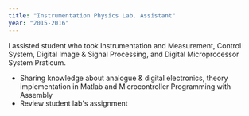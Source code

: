 ```yaml
---
title: "Instrumentation Physics Lab. Assistant"
year: "2015-2016"
---
```

I assisted student who took Instrumentation and Measurement, Control System, Digital Image & Signal Processing, and Digital Microprocessor System Praticum.
- Sharing knowledge about analogue & digital electronics, theory implementation in Matlab and Microcontroller Programming with Assembly
- Review student lab's assignment